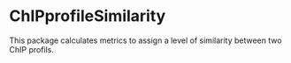 ChIPprofileSimilarity
=====================

This package calculates metrics to assign a level of similarity between two ChIP profils.
